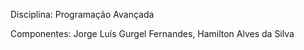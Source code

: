 

Disciplina: Programação Avançada

Componentes: Jorge Luís Gurgel Fernandes, Hamilton Alves da Silva

